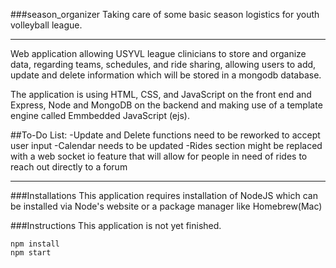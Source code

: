 ###season_organizer
Taking care of some basic season logistics for youth volleyball league.

---

Web application allowing USYVL league clinicians to store and organize data, regarding teams, schedules, and ride sharing, allowing users to add, update and delete information which will be stored in a mongodb database. 

The application is using HTML, CSS, and JavaScript on the front end and Express, Node and MongoDB on the backend and making use of a template engine called Emmbedded JavaScript (ejs).

##To-Do List:
-Update and Delete functions need to be reworked to accept user input
-Calendar needs to be  updated
-Rides section might be replaced with a web socket io feature that will allow  for  people  in need of rides to reach out directly to a forum

---

###Installations
This application requires installation of NodeJS which can be installed via Node's website or a package manager like Homebrew(Mac)


###Instructions
This application is not yet  finished.
```shell
npm install 
npm start
```
